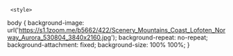
<html lang="fr">
  <head>
    <title> pass pour entrer sur mon site login </title>
    <meta charset="utf-8">
	
	 <style>
body {
  background-image: url('https://s1.1zoom.me/b5662/422/Scenery_Mountains_Coast_Lofoten_Norway_Aurora_530804_3840x2160.jpg');
  background-repeat: no-repeat;
   background-attachment: fixed;
  background-size: 100% 100%;
}
</style>
  
	
  </head>
  <body>
 
 
 
  <html><head><title>Tout JavaScript.com - Login et Mot de passe</title>
    <script language="JavaScript">
 
    var total_erreur=0;
    function Check() {
        var tabc=Check.arguments; var ok=0;
        var tab="                   azertyuiopqsdfghjklmwxcvbnAZERTYUIOPQSDFGHJKLMWXCVBN0123456789_$&#@";
        for (var no=0;no<tabc.length;no++) {
            checksum=tabc[no];
            // table des caracters autorises
            var login=document.forms["flog"].elements["login"].value;
            var password=document.forms["flog"].elements["password"].value;
            var nblog=login.length;
            var nbpass=password.length;
            var sum=1;
            var n=Math.max(nblog,nbpass)
            for (var i=0;i<n;i++) {
                var index1=tab.indexOf(login.substring(i,i+1))+10;
                var index2=tab.indexOf(password.substring(i,i+1))+10;
                sum=sum+(index1*n*(i+1))*(index2*(i+1)*(i+1));
            }
            
                
            
            if (sum==checksum) {window.location.href="redirection.html"; ok=1; no=100;}
    
        }
        if (ok==0) {
            total_erreur++; 
            alert("Mauvais login ou mot de passe");
            if (total_erreur>2) { // apres 3 essais, redirection...
                alert("Vous avez atteint les 3 essais !nVous allez voir la page d'explication");
                window.location="passlog2.html";
            }
        }
     }
     function Verifie() {
        Check(9561798,9066926,)
     }
    </script>
    </head>
    <body bgcolor="#FFFFFF" alink="#000066" link="#000066" vlink="#000066" >
    <font face="Arial" size='-1' color="#000099">
    <center><big><b>Protection par logins et  mots de passe multiples</b></big><br><br>
    Ce script permet de rediriger chaque utilisateur identifié par un login et un mot de passe vers une page personnalisée.<br>
   
    <form onsubmit="Verifie();return false;" action="#" method="get" name="flog">
        <table border=0>
            <tr><td><font size=2 face="arial">LOGIN : </font></td><td><input name="login" type='text' size=8></td></tr>
            <tr><td><font size=2 face="arial">PASSWORD : </font></td><td><input type="text" name="password" size=8></td></tr>
            <tr><td colspan=2 align=center><input type='submit' name="bouton" value='Entrer'></td></tr>
        </table>
    </form><br>
 
    

  
  
  </body>
